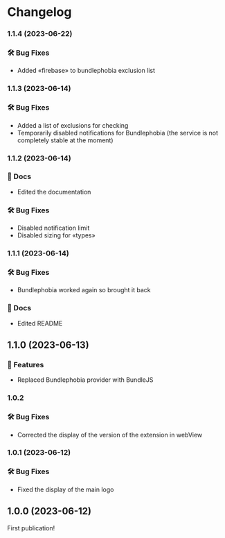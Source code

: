 # Changelog

### 1.1.4 (2023-06-22)

### 🛠️ Bug Fixes

* Added «firebase» to bundlephobia exclusion list

### 1.1.3 (2023-06-14)

### 🛠️ Bug Fixes

* Added a list of exclusions for checking
* Temporarily disabled notifications for Bundlephobia (the service is not completely stable at the moment)

### 1.1.2 (2023-06-14)

### 📝 Docs

* Edited the documentation

### 🛠️ Bug Fixes

* Disabled notification limit
* Disabled sizing for «types»

### 1.1.1 (2023-06-14)

### 🛠️ Bug Fixes

* Bundlephobia worked again so brought it back

### 📝 Docs

* Edited README

## 1.1.0 (2023-06-13)

### 🎉 Features

* Replaced Bundlephobia provider with BundleJS

### 1.0.2

### 🛠️ Bug Fixes

* Corrected the display of the version of the extension in webView

### 1.0.1 (2023-06-12)

### 🛠️ Bug Fixes

* Fixed the display of the main logo

## 1.0.0 (2023-06-12)

First publication!

